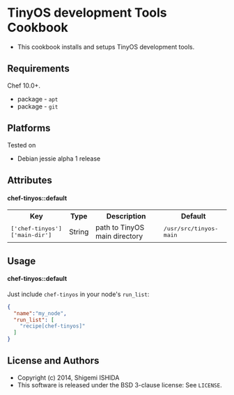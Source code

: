 TinyOS development Tools Cookbook
======================

- This cookbook installs and setups TinyOS development tools.


Requirements
------------
Chef 10.0+.

- package - `apt`
- package - `git`


Platforms
---------
Tested on
- Debian jessie alpha 1 release


Attributes
----------
#### chef-tinyos::default
<table>
  <tr>
    <th>Key</th>
    <th>Type</th>
    <th>Description</th>
    <th>Default</th>
  </tr>
  <tr>
    <td><tt>['chef-tinyos']['main-dir']</tt></td>
    <td>String</td>
    <td>path to TinyOS main directory</td>
    <td><tt>/usr/src/tinyos-main</tt></td>
  </tr>
</table>


Usage
-----
#### chef-tinyos::default

Just include `chef-tinyos` in your node's `run_list`:

```json
{
  "name":"my_node",
  "run_list": [
    "recipe[chef-tinyos]"
  ]
}
```

License and Authors
-------------------
- Copyright (c) 2014, Shigemi ISHIDA
- This software is released under the BSD 3-clause license: See `LICENSE`.
